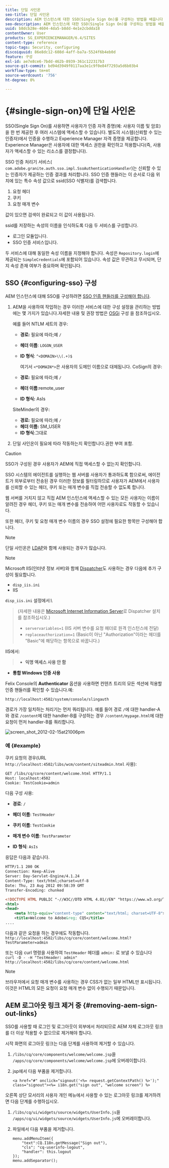 ```yaml
---
title: 단일 사인온
seo-title: 단일 사인온
description: AEM 인스턴스에 대한 SSO(Single Sign On)를 구성하는 방법을 배웁니다.
seo-description: AEM 인스턴스에 대한 SSO(Single Sign On)를 구성하는 방법을 배웁니다.
uuid: b8dcb28e-4604-4da5-b8dd-4e1e2cbdda18
contentOwner: User
products: SG_EXPERIENCEMANAGER/6.4/SITES
content-type: reference
topic-tags: Security, configuring
discoiquuid: 86e8dc12-608d-4aff-ba7a-5524f6b4eb0d
feature: 구성
exl-id: ae7e8ce6-7bdd-462b-8939-361c122317b3
source-git-commit: bd94d3949f0117aa3e1c9f0e84f7293a5d6b03b4
workflow-type: tm+mt
source-wordcount: '756'
ht-degree: 0%

---
```


# {#single-sign-on}에 단일 사인온

SSO(Single Sign On)를 사용하면 사용자가 인증 자격 증명(예: 사용자 이름 및 암호)을 한 번 제공한 후 여러 시스템에 액세스할 수 있습니다. 별도의 시스템(신뢰할 수 있는 인증자)에서 인증을 수행하고 Experience Manager 자격 증명을 제공합니다. Experience Manager은 사용자에 대한 액세스 권한을 확인하고 적용합니다(즉, 사용자가 액세스할 수 있는 리소스를 결정합니다).

SSO 인증 처리기 서비스( `com.adobe.granite.auth.sso.impl.SsoAuthenticationHandler`)는 신뢰할 수 있는 인증자가 제공하는 인증 결과를 처리합니다. SSO 인증 핸들러는 이 순서로 다음 위치에 있는 특수 속성 값으로 ssid(SSO 식별자)를 검색합니다.

1. 요청 헤더
1. 쿠키
1. 요청 매개 변수

값이 있으면 검색이 완료되고 이 값이 사용됩니다.

ssid를 저장하는 속성의 이름을 인식하도록 다음 두 서비스를 구성합니다.

* 로그인 모듈입니다.
* SSO 인증 서비스입니다.

두 서비스에 대해 동일한 속성 이름을 지정해야 합니다. 속성은 `Repository.login`에 제공되는 `SimpleCredentials`에 포함되어 있습니다. 속성 값은 무관하고 무시되며, 단지 속성 존재 여부가 중요하며 확인됩니다.

## SSO {#configuring-sso} 구성

AEM 인스턴스에 대해 SSO를 구성하려면 [SSO 인증 핸들러를 구성해야 합니다](/help/sites-deploying/osgi-configuration-settings.md#adobegranitessoauthenticationhandler).

1. AEM을 사용하여 작업하는 경우 이러한 서비스에 대한 구성 설정을 관리하는 방법에는 몇 가지가 있습니다.자세한 내용 및 권장 방법은 [OSGi](/help/sites-deploying/configuring-osgi.md) 구성 을 참조하십시오.

   예를 들어 NTLM 세트의 경우:

   * **경로:** 필요에 따라;예  `/`
   * **헤더 이름**:  `LOGON_USER`
   * **ID 형식**:  `^<DOMAIN>\\(.+)$`

      여기서 `<*DOMAIN*>`은 사용자의 도메인 이름으로 대체됩니다.
   CoSign의 경우:

   * **경로:** 필요에 따라;예  `/`
   * **헤더 이름**:remote_user
   * **ID 형식:** AsIs

   SiteMinder의 경우:

   * **경로:** 필요에 따라;예  `/`
   * **헤더 이름:** SM_USER
   * **ID 형식**:그대로



1. 단일 사인온이 필요에 따라 작동하는지 확인합니다.권한 부여 포함.

>[!CAUTION]
>
>SSO가 구성된 경우 사용자가 AEM에 직접 액세스할 수 없는지 확인합니다.
>
>SSO 시스템의 에이전트를 실행하는 웹 서버를 사용자가 통과하도록 함으로써, 에이전트가 외부로부터 전송된 경우 이러한 정보를 필터링하므로 사용자가 AEM에서 사용자를 신뢰할 수 있는 헤더, 쿠키 또는 매개 변수를 직접 전송할 수 없도록 합니다.
>
>웹 서버를 거치지 않고 직접 AEM 인스턴스에 액세스할 수 있는 모든 사용자는 이름이 알려진 경우 헤더, 쿠키 또는 매개 변수를 전송하여 어떤 사용자로도 작동할 수 있습니다.
>
>또한 헤더, 쿠키 및 요청 매개 변수 이름의 경우 SSO 설정에 필요한 항목만 구성해야 합니다.


>[!NOTE]
>
>단일 사인온은 [LDAP](/help/sites-administering/ldap-config.md)와 함께 사용되는 경우가 많습니다.

>[!NOTE]
>
>Microsoft IIS(인터넷 정보 서버)와 함께 [Dispatcher](https://helpx.adobe.com/experience-manager/dispatcher/using/dispatcher.html)도 사용하는 경우 다음에 추가 구성이 필요합니다.
>
>* `disp_iis.ini`
>* IIS

>
>
`disp_iis.ini` 설정에서:\
>(자세한 내용은 [Microsoft Internet Information Server](https://helpx.adobe.com/experience-manager/dispatcher/using/dispatcher-install.html#microsoft-internet-information-server)로 Dispatcher 설치 를 참조하십시오.)
>
>* `servervariables=1` (IIS 서버 변수를 요청 헤더로 원격 인스턴스에 전달)
>* `replaceauthorization=1` (Basic이 아닌 &quot;Authorization&quot;이라는 헤더를 &quot;Basic&quot;에 해당하는 항목으로 바꿉니다.)

>
>
IIS에서:
>
>* **익명 액세스 사용 안 함**
   >
   >
* **통합 Windows 인증 사용**

>



Felix Console의 **Authenticator** 옵션을 사용하면 컨텐츠 트리의 모든 섹션에 적용할 인증 핸들러를 확인할 수 있습니다.예:

`http://localhost:4502/system/console/slingauth`

경로가 가장 일치하는 처리기는 먼저 쿼리됩니다. 예를 들어 경로 `/`에 대한 handler-A와 경로 `/content`에 대한 handler-B를 구성하는 경우 `/content/mypage.html`에 대한 요청이 먼저 handler-B를 쿼리합니다.

![screen_shot_2012-02-15at21006pm](assets/screen_shot_2012-02-15at21006pm.png)

### 예 {#example}

쿠키 요청의 경우(URL `http://localhost:4502/libs/wcm/content/siteadmin.html` 사용):

```xml
GET /libs/cq/core/content/welcome.html HTTP/1.1
Host: localhost:4502
Cookie: TestCookie=admin
```

다음 구성 사용:

* **경로**: `/`

* **헤더 이름**:  `TestHeader`

* **쿠키 이름**:  `TestCookie`

* **매개 변수 이름**:  `TestParameter`

* **ID 형식**:  `AsIs`

응답은 다음과 같습니다.

```xml
HTTP/1.1 200 OK
Connection: Keep-Alive
Server: Day-Servlet-Engine/4.1.24 
Content-Type: text/html;charset=utf-8
Date: Thu, 23 Aug 2012 09:58:39 GMT
Transfer-Encoding: chunked

<!DOCTYPE HTML PUBLIC "-//W3C//DTD HTML 4.01//EN" "https://www.w3.org/TR/html4/strict.dtd">
<html>
<head>
    <meta http-equiv="content-type" content="text/html; charset=UTF-8">
    <title>Welcome to Adobe&reg; CQ5</title>
....
```

다음과 같은 요청을 하는 경우에도 작동합니다.\
`http://localhost:4502/libs/cq/core/content/welcome.html?TestParameter=admin`

또는 다음 curl 명령을 사용하여 `TestHeader` 헤더를 `admin:` 로 보낼 수 있습니다\
`curl -D - -H "TestHeader: admin" http://localhost:4502/libs/cq/core/content/welcome.html`

>[!NOTE]
>
>브라우저에서 요청 매개 변수를 사용하는 경우 CSS가 없는 일부 HTML만 표시됩니다. 이것은 HTML의 모든 요청이 요청 매개 변수 없이 수행되기 때문입니다.

## AEM 로그아웃 링크 제거 중 {#removing-aem-sign-out-links}

SSO를 사용할 때 로그인 및 로그아웃이 외부에서 처리되므로 AEM 자체 로그아웃 링크를 더 이상 적용할 수 없으므로 제거해야 합니다.

시작 화면의 로그아웃 링크는 다음 단계를 사용하여 제거할 수 있습니다.

1. `/libs/cq/core/components/welcome/welcome.jsp`을 `/apps/cq/core/components/welcome/welcome.jsp`에 오버레이합니다.
1. jsp에서 다음 부품을 제거합니다.

   `<a href="#" onclick="signout('<%= request.getContextPath() %>');" class="signout"><%= i18n.get("sign out", "welcome screen") %>`

오른쪽 상단 모서리의 사용자 개인 메뉴에서 사용할 수 있는 로그아웃 링크를 제거하려면 다음 단계를 수행하십시오.

1. `/libs/cq/ui/widgets/source/widgets/UserInfo.js`을 `/apps/cq/ui/widgets/source/widgets/UserInfo.js`에 오버레이합니다.

1. 파일에서 다음 부품을 제거합니다.

   ```
   menu.addMenuItem({
       "text":CQ.I18n.getMessage("Sign out"),
       "cls": "cq-userinfo-logout",
       "handler": this.logout
   });
   menu.addSeparator();
   ```
